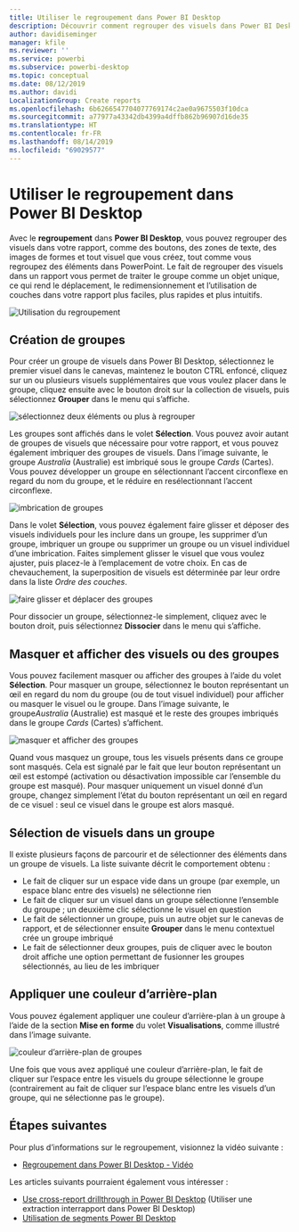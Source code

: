 ```yaml
---
title: Utiliser le regroupement dans Power BI Desktop
description: Découvrir comment regrouper des visuels dans Power BI Desktop
author: davidiseminger
manager: kfile
ms.reviewer: ''
ms.service: powerbi
ms.subservice: powerbi-desktop
ms.topic: conceptual
ms.date: 08/12/2019
ms.author: davidi
LocalizationGroup: Create reports
ms.openlocfilehash: 6b6266547704077769174c2ae0a9675503f10dca
ms.sourcegitcommit: a77977a43342db4399a4dffb862b96907d16de35
ms.translationtype: HT
ms.contentlocale: fr-FR
ms.lasthandoff: 08/14/2019
ms.locfileid: "69029577"
---
```

# <a name="use-grouping-in-power-bi-desktop"></a>Utiliser le regroupement dans Power BI Desktop
Avec le **regroupement** dans **Power BI Desktop**, vous pouvez regrouper des visuels dans votre rapport, comme des boutons, des zones de texte, des images de formes et tout visuel que vous créez, tout comme vous regroupez des éléments dans PowerPoint. Le fait de regrouper des visuels dans un rapport vous permet de traiter le groupe comme un objet unique, ce qui rend le déplacement, le redimensionnement et l’utilisation de couches dans votre rapport plus faciles, plus rapides et plus intuitifs.

![Utilisation du regroupement](media/desktop-grouping-visuals/grouping-visuals-01.png)


## <a name="creating-groups"></a>Création de groupes

Pour créer un groupe de visuels dans Power BI Desktop, sélectionnez le premier visuel dans le canevas, maintenez le bouton CTRL enfoncé, cliquez sur un ou plusieurs visuels supplémentaires que vous voulez placer dans le groupe, cliquez ensuite avec le bouton droit sur la collection de visuels, puis sélectionnez **Grouper** dans le menu qui s’affiche.

![sélectionnez deux éléments ou plus à regrouper](media/desktop-grouping-visuals/grouping-visuals-02.png)

Les groupes sont affichés dans le volet **Sélection**. Vous pouvez avoir autant de groupes de visuels que nécessaire pour votre rapport, et vous pouvez également imbriquer des groupes de visuels. Dans l’image suivante, le groupe *Australia* (Australie) est imbriqué sous le groupe *Cards* (Cartes). Vous pouvez développer un groupe en sélectionnant l’accent circonflexe en regard du nom du groupe, et le réduire en resélectionnant l’accent circonflexe. 

![imbrication de groupes](media/desktop-grouping-visuals/grouping-visuals-03.png)

Dans le volet **Sélection**, vous pouvez également faire glisser et déposer des visuels individuels pour les inclure dans un groupe, les supprimer d’un groupe, imbriquer un groupe ou supprimer un groupe ou un visuel individuel d’une imbrication. Faites simplement glisser le visuel que vous voulez ajuster, puis placez-le à l’emplacement de votre choix. En cas de chevauchement, la superposition de visuels est déterminée par leur ordre dans la liste *Ordre des couches*.

![faire glisser et déplacer des groupes](media/desktop-grouping-visuals/grouping-visuals-04.png)

Pour dissocier un groupe, sélectionnez-le simplement, cliquez avec le bouton droit, puis sélectionnez **Dissocier** dans le menu qui s’affiche.

## <a name="hide-and-show-visuals-or-groups"></a>Masquer et afficher des visuels ou des groupes

Vous pouvez facilement masquer ou afficher des groupes à l’aide du volet **Sélection**. Pour masquer un groupe, sélectionnez le bouton représentant un œil en regard du nom du groupe (ou de tout visuel individuel) pour afficher ou masquer le visuel ou le groupe. Dans l’image suivante, le groupe*Australia* (Australie) est masqué et le reste des groupes imbriqués dans le groupe *Cards*  (Cartes) s’affichent.


![masquer et afficher des groupes](media/desktop-grouping-visuals/grouping-visuals-05.png)

Quand vous masquez un groupe, tous les visuels présents dans ce groupe sont masqués. Cela est signalé par le fait que leur bouton représentant un œil est estompé (activation ou désactivation impossible car l’ensemble du groupe est masqué). Pour masquer uniquement un visuel donné d’un groupe, changez simplement l’état du bouton représentant un œil en regard de ce visuel : seul ce visuel dans le groupe est alors masqué.

## <a name="selecting-visuals-within-a-group"></a>Sélection de visuels dans un groupe

Il existe plusieurs façons de parcourir et de sélectionner des éléments dans un groupe de visuels. La liste suivante décrit le comportement obtenu :

* Le fait de cliquer sur un espace vide dans un groupe (par exemple, un espace blanc entre des visuels) ne sélectionne rien
* Le fait de cliquer sur un visuel dans un groupe sélectionne l’ensemble du groupe ; un deuxième clic sélectionne le visuel en question
* Le fait de sélectionner un groupe, puis un autre objet sur le canevas de rapport, et de sélectionner ensuite **Grouper** dans le menu contextuel crée un groupe imbriqué
* Le fait de sélectionner deux groupes, puis de cliquer avec le bouton droit affiche une option permettant de fusionner les groupes sélectionnés, au lieu de les imbriquer

## <a name="apply-background-color"></a>Appliquer une couleur d’arrière-plan

Vous pouvez également appliquer une couleur d’arrière-plan à un groupe à l’aide de la section **Mise en forme** du volet **Visualisations**, comme illustré dans l’image suivante. 

![couleur d’arrière-plan de groupes](media/desktop-grouping-visuals/grouping-visuals-06.png)

Une fois que vous avez appliqué une couleur d’arrière-plan, le fait de cliquer sur l’espace entre les visuels du groupe sélectionne le groupe (contrairement au fait de cliquer sur l’espace blanc entre les visuels d’un groupe, qui ne sélectionne pas le groupe). 


## <a name="next-steps"></a>Étapes suivantes
Pour plus d’informations sur le regroupement, visionnez la vidéo suivante :

* [Regroupement dans Power BI Desktop - Vidéo](https://youtu.be/sf4n7VXoQHY?t=10)

Les articles suivants pourraient également vous intéresser :

* [Use cross-report drillthrough in Power BI Desktop](desktop-cross-report-drill-through.md) (Utiliser une extraction interrapport dans Power BI Desktop)
* [Utilisation de segments Power BI Desktop](visuals/power-bi-visualization-slicers.md)

